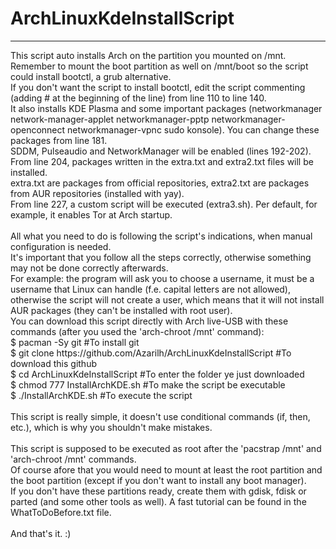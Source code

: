 # ArchLinuxKdeInstallScript
<hr>
This script auto installs Arch on the partition you mounted on /mnt.<br>
Remember to mount the boot partition as well on /mnt/boot so the script could install bootctl, a grub alternative.<br>
If you don't want the script to install bootctl, edit the script commenting (adding # at the beginning of the line) from line 110 to line 140.<br>
It also installs KDE Plasma and some important packages (networkmanager network-manager-applet networkmanager-pptp networkmanager-openconnect networkmanager-vpnc sudo konsole). You can change these packages from line 181.<br>
SDDM, Pulseaudio and NetworkManager will be enabled (lines 192-202).<br>
From line 204, packages written in the extra.txt and extra2.txt files will be installed.<br>
extra.txt are packages from official repositories, extra2.txt are packages from AUR repositories (installed with yay).<br>
From line 227, a custom script will be executed (extra3.sh). Per default, for example, it enables Tor at Arch startup.<br>
<br>
All what you need to do is following the script's indications, when manual configuration is needed.<br>
It's important that you follow all the steps correctly, otherwise something may not be done correctly afterwards.<br>
For example: the program will ask you to choose a username, it must be a username that Linux can handle (f.e. capital letters are not allowed), otherwise the script will not create a user, which means that it will not install AUR packages (they can't be installed with root user).<br>
You can download this script directly with Arch live-USB with these commands (after you used the 'arch-chroot /mnt' command):<br>
		$ pacman -Sy git   #To install git<br>
		$ git clone https://github.com/Azarilh/ArchLinuxKdeInstallScript   #To download this github<br>
		$ cd ArchLinuxKdeInstallScript   #To enter the folder ye just downloaded<br>
		$ chmod 777 InstallArchKDE.sh   #To make the script be executable<br>
		$ ./InstallArchKDE.sh   #To execute the script<br><br>
This script is really simple, it doesn't use conditional commands (if, then, etc.), which is why you shouldn't make mistakes.<br>
<br>
This script is supposed to be executed as root after the 'pacstrap /mnt' and 'arch-chroot /mnt' commands.<br>
Of course afore that you would need to mount at least the root partition and the boot partition (except if you don't want to install any boot manager).<br>
If you don't have these partitions ready, create them with gdisk, fdisk or parted (and some other tools as well). A fast tutorial can be found in the WhatToDoBefore.txt file.<br>
<br>
And that's it. :)
